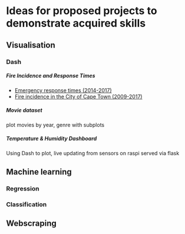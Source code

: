 # Ideas for proposed projects to  demonstrate acquired skills

## Visualisation
### Dash
##### Fire Incidence and Response Times
- [Emergency response times (2014-2017)](http://web1.capetown.gov.za/web1/opendataportal/DatasetDetail?DatasetName=Emergency%20response%20times)
- [Fire incidence in the City of Cape Town (2009-2017)](http://web1.capetown.gov.za/web1/opendataportal/DatasetDetail?DatasetName=Fire%20incidence)
##### Movie dataset
plot movies by year, genre with subplots
##### Temperature & Humidity Dashboard
Using Dash to plot, live updating from sensors on raspi served via flask

## Machine learning
### Regression
### Classification

## Webscraping
